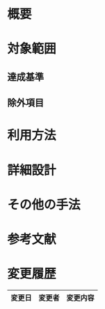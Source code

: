 # 概要

# 対象範囲

## 達成基準

## 除外項目

# 利用方法

# 詳細設計

# その他の手法

# 参考文献

# 変更履歴

| 変更日 | 変更者 | 変更内容 |
| --- | --- | --- |
